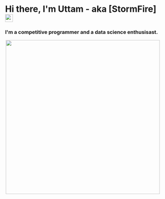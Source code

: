 # Hi there, I'm Uttam - aka [StormFire] <img src="https://media.giphy.com/media/hvRJCLFzcasrR4ia7z/giphy.gif" width="25px">

### I'm a competitive programmer and a data science enthusisast.

<p align="center">
    <img src="https://media.giphy.com/media/WOb8EeFziTQNE02WXs/giphy.gif"  width="500px"/>
</p>

<!--
**stormfireuttam/stormfireuttam** is a ✨ _special_ ✨ repository because its `README.md` (this file) appears on your GitHub profile.

Here are some ideas to get you started:

- 🔭 I’m currently working on ...
- 🌱 I’m currently learning ...
- 👯 I’m looking to collaborate on ...
- 🤔 I’m looking for help with ...
- 💬 Ask me about ...
- 📫 How to reach me: ...
- 😄 Pronouns: ...
- ⚡ Fun fact: ...
-->

